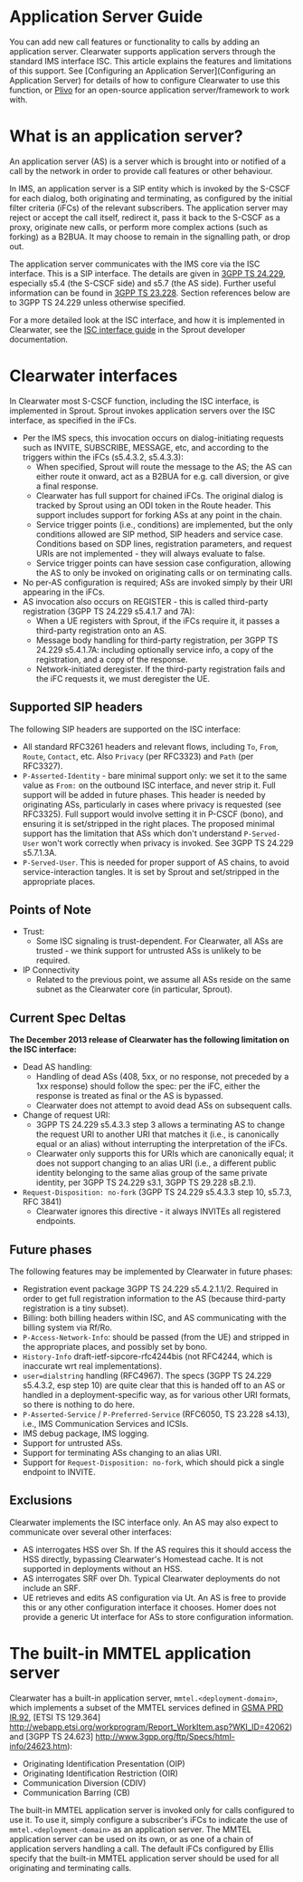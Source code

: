 Application Server Guide
========================

You can add new call features or functionality to calls by adding an application server.  Clearwater supports application servers through the standard IMS interface ISC. This article explains the features and limitations of this support. See [Configuring an Application Server](Configuring an Application Server) for details of how to configure Clearwater to use this function, or [Plivo](Plivo) for an open-source application server/framework to work with.

What is an application server?
==============================

An application server (AS) is a server which is brought into or notified of a call by the network in order to provide call features or other behaviour.

In IMS, an application server is a SIP entity which is invoked by the S-CSCF for each dialog, both originating and terminating, as configured by the initial filter criteria (iFCs) of the relevant subscribers. The application server may reject or accept the call itself, redirect it, pass it back to the S-CSCF as a proxy, originate new calls, or perform more complex actions (such as forking) as a B2BUA. It may choose to remain in the signalling path, or drop out.

The application server communicates with the IMS core via the ISC interface. This is a SIP interface. The details are given in [3GPP TS 24.229](http://www.3gpp.org/ftp/Specs/html-info/24229.htm), especially
s5.4 (the S-CSCF side) and s5.7 (the AS side). Further useful information can be found in [3GPP TS
23.228](http://www.3gpp.org/ftp/Specs/html-info/23228.htm). Section references below are to 3GPP TS 24.229 unless otherwise specified.

For a more detailed look at the ISC interface, and how it is implemented in Clearwater, see the [ISC interface guide](https://github.com/Metaswitch/sprout/blob/dev/docs/IscInterface.md) in the Sprout developer documentation.

Clearwater interfaces
=====================

In Clearwater most S-CSCF function, including the ISC interface, is implemented in Sprout. Sprout invokes application servers over the ISC interface, as specified in the iFCs.

 * Per the IMS specs, this invocation occurs on dialog-initiating requests such as INVITE, SUBSCRIBE, MESSAGE, etc, and according to the triggers within the iFCs (s5.4.3.2, s5.4.3.3):
   * When specified, Sprout will route the message to the AS; the AS can either route it onward, act as a B2BUA for e.g. call diversion, or give a final response.
   * Clearwater has full support for chained iFCs. The original dialog is tracked by Sprout using an ODI token in the Route header. This support includes support for forking ASs at any point in the chain.
   * Service trigger points (i.e., conditions) are implemented, but the only conditions allowed are SIP method, SIP headers and service case. Conditions based on SDP lines, registration parameters, and request URIs are not implemented - they will always evaluate to false.
   * Service trigger points can have session case configuration, allowing the AS to only be invoked on originating calls or on terminating calls.
 * No per-AS configuration is required; ASs are invoked simply by their URI appearing in the iFCs.
 * AS invocation also occurs on REGISTER - this is called third-party registration (3GPP TS 24.229 s5.4.1.7 and 7A):
   * When a UE registers with Sprout, if the iFCs require it, it passes a third-party registration onto an AS.
   * Message body handling for third-party registration, per 3GPP TS 24.229 s5.4.1.7A: including optionally service info, a copy of the registration, and a copy of the response.
   * Network-initiated deregister. If the third-party registration fails and the iFC requests it, we must deregister the UE.

Supported SIP headers
---------------------

The following SIP headers are supported on the ISC interface:

 * All standard RFC3261 headers and relevant flows, including `To`, `From`, `Route`, `Contact`, etc. Also `Privacy` (per RFC3323) and `Path` (per RFC3327).
 * `P-Asserted-Identity` - bare minimal support only: we set it to the same value as `From:` on the outbound ISC interface, and never strip it. Full support will be added in future phases. This header is needed by originating ASs, particularly in cases where privacy is requested (see RFC3325). Full support would involve setting it in P-CSCF (bono), and ensuring it is set/stripped in the right places. The proposed minimal support has the limitation that ASs which don't understand `P-Served-User` won't work correctly when privacy is invoked. See 3GPP TS 24.229 s5.7.1.3A.
 * `P-Served-User`. This is needed for proper support of AS chains, to avoid service-interaction tangles. It is set by Sprout and set/stripped in the appropriate places.

Points of Note
--------------

 * Trust:
   - Some ISC signaling is trust-dependent. For Clearwater, all ASs are trusted - we think support for untrusted ASs is unlikely to be required.
 * IP Connectivity
   - Related to the previous point, we assume all ASs reside on the same subnet as the Clearwater core (in particular, Sprout).

Current Spec Deltas
-------------------

**The December 2013 release of Clearwater has the following limitation on the ISC interface:**

 * Dead AS handling:
   - Handling of dead ASs (408, 5xx, or no response, not preceded by a 1xx response) should follow the spec: per the iFC, either the response is treated as final or the AS is bypassed.
   - Clearwater does not attempt to avoid dead ASs on subsequent calls.
 * Change of request URI:
   - 3GPP TS 24.229 s5.4.3.3 step 3 allows a terminating AS to change the request URI to another URI that matches it (i.e., is canonically equal or an alias) without interrupting the interpretation of the iFCs.
   - Clearwater only supports this for URIs which are canonically equal; it does not support changing to an alias URI (i.e., a different public identity belonging to the same alias group of the same private identity, per 3GPP TS 24.229 s3.1, 3GPP TS 29.228 sB.2.1).
 * `Request-Disposition: no-fork` (3GPP TS 24.229 s5.4.3.3 step 10, s5.7.3, RFC 3841)
   - Clearwater ignores this directive - it always INVITEs all registered endpoints.

Future phases
-------------

The following features may be implemented by Clearwater in future phases:

 * Registration event package 3GPP TS 24.229 s5.4.2.1.1/2. Required in order to get full registration information to the AS (because third-party registration is a tiny subset).
 * Billing: both billing headers within ISC, and AS communicating with the billing system via Rf/Ro.
 * `P-Access-Network-Info`: should be passed (from the UE) and stripped in the appropriate places, and possibly set by bono.
 * `History-Info` draft-ietf-sipcore-rfc4244bis (not RFC4244, which is inaccurate wrt real implementations).
 * `user=dialstring` handling (RFC4967). The specs (3GPP TS 24.229 s5.4.3.2, esp step 10) are quite clear that this is handed off to an AS or handled in a deployment-specific way, as for various other URI formats, so there is nothing to do here.
 * `P-Asserted-Service` / `P-Preferred-Service` (RFC6050, TS 23.228 s4.13), i.e., IMS Communication Services and ICSIs.
 * IMS debug package, IMS logging.
 * Support for untrusted ASs.
 * Support for terminating ASs changing to an alias URI.
 * Support for `Request-Disposition: no-fork`, which should pick a single endpoint to INVITE.

Exclusions
----------

Clearwater implements the ISC interface only. An AS may also expect to communicate over several other interfaces:

 * AS interrogates HSS over Sh. If the AS requires this it should access the HSS directly, bypassing Clearwater's Homestead cache. It is not supported in deployments without an HSS.
 * AS interrogates SRF over Dh. Typical Clearwater deployments do not include an SRF.
 * UE retrieves and edits AS configuration via Ut. An AS is free to provide this or any other configuration interface it chooses. Homer does not provide a generic Ut interface for ASs to store configuration information.

The built-in MMTEL application server
=====================================

Clearwater has a built-in application server, `mmtel.<deployment-domain>`, which implements a subset of the MMTEL services defined in [GSMA PRD IR.92](http://www.gsma.com/newsroom/wp-content/uploads/2012/03/ir9250.pdf), [ETSI TS 129.364] http://webapp.etsi.org/workprogram/Report_WorkItem.asp?WKI_ID=42062) and [3GPP TS 24.623] http://www.3gpp.org/ftp/Specs/html-info/24623.htm):

 * Originating Identification Presentation (OIP)
 * Originating Identification Restriction (OIR)
 * Communication Diversion (CDIV)
 * Communication Barring (CB)

The built-in MMTEL application server is invoked only for calls configured to use it. To use it, simply configure a subscriber's iFCs to indicate the use of `mmtel.<deployment-domain>` as an application server. The MMTEL application server can be used on its own, or as one of a chain of application servers handling a call.  The default iFCs configured by Ellis specify that the built-in MMTEL application server should be used for all originating and terminating calls.